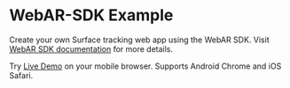 # WebAR-SDK Example

Create your own Surface tracking web app using the WebAR SDK. Visit [WebAR SDK documentation](https://support.blippar.com/hc/en-us/categories/4407844755347-Blippar-WebAR-SDK-Documentation-) for more details.

Try [Live Demo](https://webar-sdk.blippar.com/v1.0.2-Alpha/index.html "WebAR-sdk Example Live Demo") on your mobile browser. Supports Android Chrome and iOS Safari.
